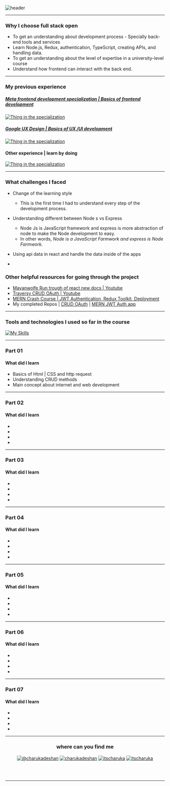 
![header](https://capsule-render.vercel.app/api?type=waving&color=gradient&$with=auto&height=350&section=header&text=Fullstackopen%20exercises&animation=fadeIn&fontSize=60)

---

### Why I choose full stack open

- To get an understanding about development process - Specially back-end tools and services
- Learn Node.js, Redux, authentication, TypeScript, creating APIs, and handling data.
- To get an understanding about the level of expertise in a university-level course
- Understand how frontend can interact with the back end.

---

### My previous experience

##### [Meta frontend development specialization | Basics of frontend development](https://coursera.org/share/3e93587f3532fa130e355dbf61b6b96f) 

[![Thing in the specialization](https://skillicons.dev/icons?i=js,react,nodejs,css,html,git,linux,github,jest,figma,&perline=14)](https://skillicons.dev)
#####  [Google UX Design | Basics of UX /UI development](https://coursera.org/share/e9a16ace37985180f9a8e4051e435019) 

[![Thing in the specialization](https://skillicons.dev/icons?i=figma,webflow,xd&perline=14)](https://skillicons.dev)

#### Other experience | learn by doing

[![Thing in the specialization](https://skillicons.dev/icons?i=postman,vite,d3,tailwind,wordpress&perline=14)](https://skillicons.dev)

---

### What challenges I faced

- Change of the learning style 
  
  - This is the first time I had to understand every step of the development process.
 
-  Understanding different between Node s vs Express 
	
	- Node Js is JavaScript framework and express is more abstraction of node to make the Node development to easy.
	- In other words, *Node is a JavaScript Farmwork and express is Node _Farmwork_.*


- Using api data in react and handle the data inside of the apps
- 

### Other helpful resources for going through the project

- [Mayanwolfe Run trough of react new docs | Youtube](https://www.youtube.com/watch?v=Of4SLBLlUAY)
- [Traversy CRUD OAuth | Youtube](https://www.youtube.com/watch?v=SBvmnHTQIPY&t=1185s&pp=ygUUIFRyYXZlcnN5IENSVUQgT0F1dGg=) 
-  [MERN Crash Course | JWT Authentication, Redux Toolkit, Deployment](https://www.youtube.com/watch?v=R4AhvYORZRY) 
- My completed Repos | [CRUD OAuth](https://github.com/itscharukadeshan/Story-app) | [MERN JWT Auth app](https://github.com/itscharukadeshan/MERN---JWT---auth)

---

### Tools and technologies I used so far in the course

[![My Skills](https://skillicons.dev/icons?i=js,react,d3,nodejs,express,css,html,docker,git,github,jest,postman,tailwind,vite,figma,webflow&perline=14)](https://skillicons.dev)

---

### Part 01

#### What did I learn

- Basics of Html | CSS and http request 
- Understanding CRUD methods
- Main concept about internet and web development


---

### Part 02

#### What did I learn

- 
- 
- 
- 

---

### Part 03

#### What did I learn

- 
- 
- 
- 

---

### Part 04

#### What did I learn

- 
- 
- 
- 

---

### Part 05

#### What did I learn

- 
- 
- 
- 

---

### Part 06

#### What did I learn

- 
- 
- 
- 

---

### Part 07

#### What did I learn

- 
- 
- 
- 

---



<h3 align="center">where can you find me  </h3>

<div>
<p align="center">
  <a href="https://medium.com/@charukadeshan" target="blank"><img align="center" src="https://img.shields.io/badge/Medium-12100E?style=for-the-badge&logo=medium&logoColor=white" alt="@charukadeshan" /></a>
<a href="https://linkedin.com/in/charukadeshan" target="blank"><img align="center" src="https://img.shields.io/badge/LinkedIn-0077B5?style=for-the-badge&logo=linkedin&logoColor=white" alt="charukadeshan" /></a>
<a href="https://twitter.com/itscharuka" target="blank"><img align="center" src="https://img.shields.io/badge/Twitter-1DA1F2?style=for-the-badge&logo=twitter&logoColor=white" alt="itscharuka"  /></a>
<a href="https://www.figma.com/@charukadeshan" target="blank"><img align="center" src="https://img.shields.io/badge/Figma-F24E1E?style=for-the-badge&logo=figma&logoColor=white" alt="itscharuka"  /></a> </p>
<br></br>

---

